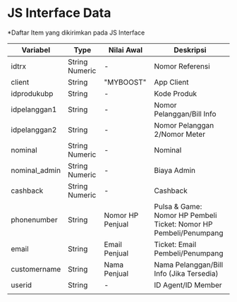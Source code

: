 # JS Interface Data
*Daftar Item yang dikirimkan pada JS Interface

| Variabel      | Type           | Nilai Awal       | Deskripsi                                                    |
| ------------- | -------------- | ---------------- | ------------------------------------------------------------ |
| idtrx         | String Numeric | -                | Nomor Referensi                                              |
| client        | String         | "MYBOOST"        | App Client                                                   |
| idprodukubp   | String         | -                | Kode Produk                                                  |
| idpelanggan1  | String         | -                | Nomor Pelanggan/Bill Info                                    |
| idpelanggan2  | String         | -                | Nomor Pelanggan 2/Nomor Meter                                |
| nominal       | String Numeric | -                | Nominal                                                      |
| nominal_admin | String Numeric | -                | Biaya Admin                                                  |
| cashback      | String Numeric | -                | Cashback                                                     |
| phonenumber   | String         | Nomor HP Penjual | Pulsa & Game: Nomor HP Pembeli<br />Ticket: Nomor HP Pembeli/Penumpang |
| email         | String         | Email Penjual    | Ticket: Email Pembeli/Penumpang                              |
| customername  | String         | Nama Penjual     | Nama Pelanggan/Bill Info (Jika Tersedia)                     |
| userid        | String         | -                | ID Agent/ID Member                                           |
|               |                |                  |                                                              |

